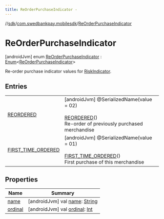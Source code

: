```yaml
---
title: ReOrderPurchaseIndicator -
---
```

//[sdk](../../../index)/[com.swedbankpay.mobilesdk](../index)/[ReOrderPurchaseIndicator](index)



# ReOrderPurchaseIndicator  
 [androidJvm] enum [ReOrderPurchaseIndicator](index) : [Enum](https://kotlinlang.org/api/latest/jvm/stdlib/kotlin/-enum/index.html)<[ReOrderPurchaseIndicator](index)> 

Re-order purchase indicator values for [RiskIndicator](../-risk-indicator/index).

   


## Entries  
  
| | |
|---|---|
| <a name="com.swedbankpay.mobilesdk/ReOrderPurchaseIndicator.REORDERED///PointingToDeclaration/"></a>[REORDERED](-r-e-o-r-d-e-r-e-d/index)| <a name="com.swedbankpay.mobilesdk/ReOrderPurchaseIndicator.REORDERED///PointingToDeclaration/"></a> [androidJvm] @SerializedName(value = 02)  <br>  <br>[REORDERED](-r-e-o-r-d-e-r-e-d/index)()  <br>Re-order of previously purchased merchandise   <br>|
| <a name="com.swedbankpay.mobilesdk/ReOrderPurchaseIndicator.FIRST_TIME_ORDERED///PointingToDeclaration/"></a>[FIRST_TIME_ORDERED](-f-i-r-s-t_-t-i-m-e_-o-r-d-e-r-e-d/index)| <a name="com.swedbankpay.mobilesdk/ReOrderPurchaseIndicator.FIRST_TIME_ORDERED///PointingToDeclaration/"></a> [androidJvm] @SerializedName(value = 01)  <br>  <br>[FIRST_TIME_ORDERED](-f-i-r-s-t_-t-i-m-e_-o-r-d-e-r-e-d/index)()  <br>First purchase of this merchandise   <br>|


## Properties  
  
|  Name |  Summary | 
|---|---|
| <a name="com.swedbankpay.mobilesdk/ReOrderPurchaseIndicator/name/#/PointingToDeclaration/"></a>[name](index.md#-2139894849%2FProperties%2F-1404661416)| <a name="com.swedbankpay.mobilesdk/ReOrderPurchaseIndicator/name/#/PointingToDeclaration/"></a> [androidJvm] val [name](index.md#-2139894849%2FProperties%2F-1404661416): [String](https://kotlinlang.org/api/latest/jvm/stdlib/kotlin/-string/index.html)   <br>|
| <a name="com.swedbankpay.mobilesdk/ReOrderPurchaseIndicator/ordinal/#/PointingToDeclaration/"></a>[ordinal](index.md#66457375%2FProperties%2F-1404661416)| <a name="com.swedbankpay.mobilesdk/ReOrderPurchaseIndicator/ordinal/#/PointingToDeclaration/"></a> [androidJvm] val [ordinal](index.md#66457375%2FProperties%2F-1404661416): [Int](https://kotlinlang.org/api/latest/jvm/stdlib/kotlin/-int/index.html)   <br>|

